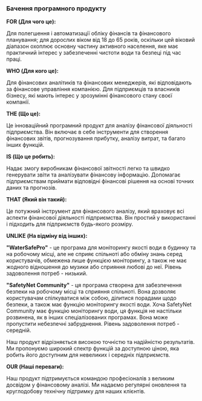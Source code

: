 ### Бачення програмного продукту

**FOR (Для чого це):**

Для полегшення і автоматизації обліку фінансів та фінансового планування; для дорослих віком від 18 до 65 років, оскільки цей віковий діапазон охоплює основну частину активного населення, яке має практичний інтерес у забезпеченні чистоти води та безпеці під час праці.

**WHO (Для кого це):**

Для фінансових аналітиків та фінансових менеджерів, які відповідають за фінансове управління компанією.
Для підприємців та власників бізнесу, які мають інтерес у зрозумінні фінансового стану своєї компанії.

**THE (Що це):**

Це інноваційний програмний продукт для аналізу фінансової діяльності підприємства.
Він включає в себе інструменти для створення фінансових звітів, прогнозування прибутку, аналізу витрат, та багато інших функцій.

**IS (Що це робить):**

Надає змогу виробникам фінансової звітності легко та швидко генерувати звіти та аналізувати фінансову інформацію.
Допомагає підприємствам приймати відповідні фінансові рішення на основі точних даних та прогнозів.

**THAT (Який він такий):**

Це потужний інструмент для фінансового аналізу, який враховує всі аспекти фінансової діяльності підприємства.
Він простий у використанні і підходить для підприємств будь-якого розміру.

**UNLIKE (На відміну від інших):**

**"WaterSafePro"** - це програма для моніторингу якості води в будинку та на робочому місці, але не сприяє спільноті або обміну знань серед користувачів, обмежена лише функцією моніторингу, а також не має жодного відношення до музики або сприяння любові до неї. Рівень задоволення потреб - низький.

**"SafetyNet Community"** - ця програма створена для забезпечення безпеки на робочому місці та сприяння спільноті. Вона дозволяє користувачам спілкуватися між собою, ділитися порадами щодо безпеки, а також має функцію моніторингу якості води. Хоча SafetyNet Community має функцію моніторингу води, ця функція не настільки розвинена, як в інших спеціалізованих програмах. Вона може пропустити небезпечні забруднення. Рівень задоволення потреб - середній.

Наш продукт відрізняється високою точністю та надійністю результатів.
Ми пропонуємо широкий спектр функцій за доступною ціною, яка робить його доступним для невеликих і середніх підприємств.

**OUR (Наші переваги):**

Наш продукт підтримується командою професіоналів з великим досвідом у фінансовому аналізі.
Ми надаємо регулярні оновлення та круглодобову технічну підтримку для наших клієнтів.
